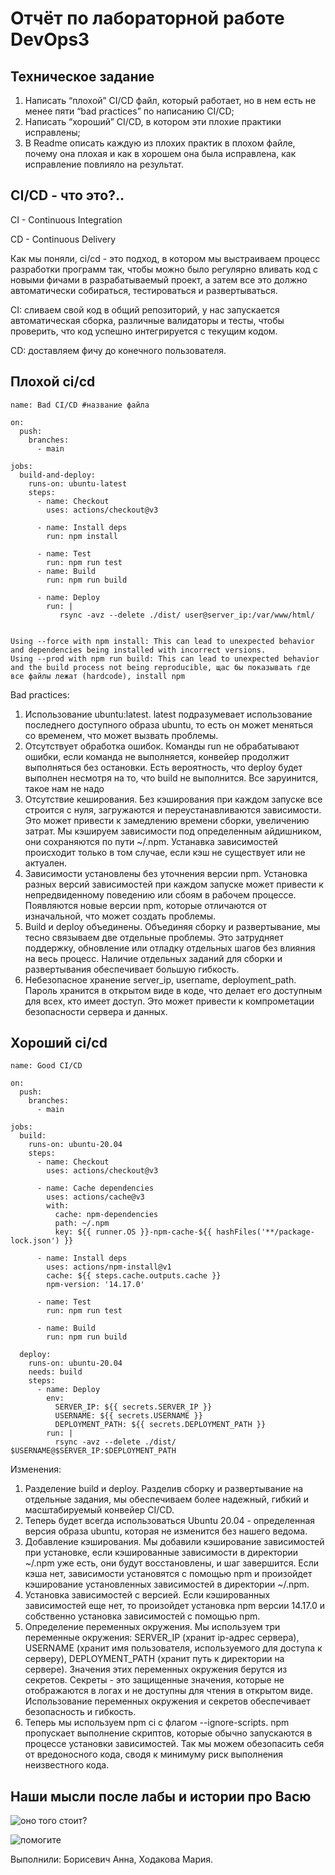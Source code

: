 # Отчёт по лабораторной работе DevOps3

## Техническое задание
1. Написать “плохой” CI/CD файл, который работает, но в нем есть не менее пяти “bad practices” по написанию CI/CD;
2. Написать “хороший” CI/CD, в котором эти плохие практики исправлены;
3. В Readme описать каждую из плохих практик в плохом файле, почему она плохая и как в хорошем она была исправлена, как исправление повлияло на результат.

## CI/CD - что это?..

CI - Continuous Integration

CD - Continuous Delivery

Как мы поняли, ci/cd - это подход, в котором мы выстраиваем процесс разработки программ так, чтобы можно было регулярно вливать код с новыми фичами в разрабатываемый проект, а затем все это должно автоматически собираться, тестироваться и развертываться.

CI: сливаем свой код в общий репозиторий, у нас запускается автоматическая сборка, различные валидаторы и тесты, чтобы проверить, что код успешно интегрируется с текущим кодом.

CD: доставляем фичу до конечного пользователя.

## Плохой ci/cd

```
name: Bad CI/CD #название файла

on:
  push:
    branches:
      - main

jobs:
  build-and-deploy:
    runs-on: ubuntu-latest
    steps:
      - name: Checkout
        uses: actions/checkout@v3

      - name: Install deps
        run: npm install

      - name: Test
        run: npm run test
      - name: Build
        run: npm run build

      - name: Deploy
        run: |
           rsync -avz --delete ./dist/ user@server_ip:/var/www/html/
```

```

Using --force with npm install: This can lead to unexpected behavior and dependencies being installed with incorrect versions.
Using --prod with npm run build: This can lead to unexpected behavior and the build process not being reproducible, щас бы показывать где все файлы лежат (hardcode), install npm

```

Bad practices:
1. Использование ubuntu:latest. latest подразумевает использование последнего доступного образа ubuntu, то есть он может меняться со временем, что может вызвать проблемы.
2. Отсутствует обработка ошибок. Команды run не обрабатывают ошибки, если команда не выполняется, конвейер продолжит выполняться без остановки. Есть вероятность, что deploy будет выполнен несмотря на то, что build не выполнится. Все заруинится, такое нам не надо
3. Отсутствие кеширования. Без кэширования при каждом запуске все строится с нуля, загружаются и переустанавливаются зависимости. Это может привести к замедлению времени сборки, увеличению затрат. Мы кэшируем зависимости под определенным айдишником, они сохраняются по пути ~/.npm. Устанавка зависимостей происходит только в том случае, если кэш не существует или не актуален.
4. Зависимости установлены без уточнения версии npm. Установка разных версий зависимостей при каждом запуске может привести к непредвиденному поведению или сбоям в рабочем процессе. Появляются новые версии npm, которые отличаются от изначальной, что может создать проблемы.
5. Build и deploy объединены. Объединяя сборку и развертывание, мы тесно связываем две отдельные проблемы. Это затрудняет поддержку, обновление или отладку отдельных шагов без влияния на весь процесс. Наличие отдельных заданий для сборки и развертывания обеспечивает большую гибкость.
6. Небезопасное хранение server_ip, username, deployment_path. Пароль хранится в открытом виде в коде, что делает его доступным для всех, кто имеет доступ. Это может привести к компрометации безопасности сервера и данных.

## Хороший ci/cd

```
name: Good CI/CD

on:
  push:
    branches:
      - main

jobs:
  build:
    runs-on: ubuntu-20.04
    steps: 
      - name: Checkout
        uses: actions/checkout@v3

      - name: Cache dependencies
        uses: actions/cache@v3
        with:
          cache: npm-dependencies
          path: ~/.npm
          key: ${{ runner.OS }}-npm-cache-${{ hashFiles('**/package-lock.json') }}

      - name: Install deps
        uses: actions/npm-install@v1
        cache: ${{ steps.cache.outputs.cache }}
        npm-version: '14.17.0'

      - name: Test
        run: npm run test

      - name: Build
        run: npm run build

  deploy:
    runs-on: ubuntu-20.04
    needs: build
    steps:
      - name: Deploy
        env:
          SERVER_IP: ${{ secrets.SERVER_IP }}
          USERNAME: ${{ secrets.USERNAME }}
          DEPLOYMENT_PATH: ${{ secrets.DEPLOYMENT_PATH }}
        run: |
          rsync -avz --delete ./dist/ $USERNAME@$SERVER_IP:$DEPLOYMENT_PATH
```

Изменения:
1. Разделение build и deploy. Разделив сборку и развертывание на отдельные задания, мы обеспечиваем более надежный, гибкий и масштабируемый конвейер CI/CD.
2. Теперь будет всегда использоваться Ubuntu 20.04 - определенная версия образа ubuntu, которая не изменится без нашего ведома.
3. Добавление кэширования. Мы добавили кэширование зависимостей при установке, если кэшированные зависимости в директории ~/.npm уже есть, они будут восстановлены, и шаг завершится. Если кэша нет, зависимости установятся с помощью npm и произойдет кэширование установленных зависимостей в директории ~/.npm.
4. Установка зависимостей с версией. Если кэшированных зависимостей еще нет, то произойдет установка npm версии 14.17.0 и собственно установка зависимостей с помощью npm.
5. Определение переменных окружения. Мы используем три переменные окружения: SERVER_IP (хранит ip-адрес сервера), USERNAME (хранит имя пользователя, используемого для доступа к серверу), DEPLOYMENT_PATH (хранит путь к директории на сервере). Значения этих переменных окружения берутся из секретов. Секреты - это защищенные значения, которые не отображаются в логах и не доступны для чтения в открытом виде. Использование переменных окружения и секретов обеспечивает безопасность и гибкость.
6. Теперь мы используем npm ci с флагом --ignore-scripts. npm пропускает выполнение скриптов, которые обычно запускаются в процессе установки зависимостей. Так мы можем обезопасить себя от вредоносного кода, сводя к минимуму риск выполнения неизвестного кода.

## Наши мысли после лабы и истории про Васю

![оно того стоит?](https://github.com/paltovkletku/babaiki_devops_clouds/blob/main/DevOps/Lab3/images/%D0%B1%D0%BE%D0%B1%D0%B0%D0%BA%D0%B0.jpg)



![помогите](https://github.com/paltovkletku/babaiki_devops_clouds/blob/main/DevOps/Lab3/images/%D0%BA%D0%BE%D1%82%D0%B8%D0%BA.jpg)

Выполнили: Борисевич Анна, Ходакова Мария.

